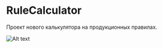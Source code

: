 # RuleCalculator
Проект нового калькулятора на продукционных правилах.

![Alt text](https://yadi.sk/i/GR2AuC2YfNeCz "Скриншот")

